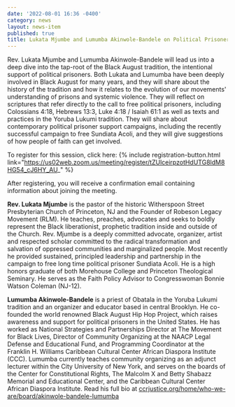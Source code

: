 ```yaml
---
date: '2022-08-01 16:36 -0400'
category: news
layout: news-item
published: true
title: Lukata Mjumbe and Lumumba Akinwole-Bandele on Political Prisoner Solidarity
---
```

Rev. Lukata Mjumbe and Lumumba Akinwole-Bandele will lead us into a deep dive into the tap-root of the Black August tradition, the intentional support of political prisoners. Both Lukata and Lumumba have been deeply involved in Black August for many years, and they will share about the history of the tradition and how it relates to the evolution of our movements' understanding of prisons and systemic violence. They will reflect on scriptures that refer directly to the call to free political prisoners, including Colossians 4:18, Hebrews 13:3, Luke 4:18 / Isaiah 61:1 as well as texts and practices in the Yoruba Lukumi tradition. They will share about contemporary political prisoner support campaigns, including the recently successful campaign to free Sundiata Acoli, and they will give suggestions of how people of faith can get involved.

To register for this session, click here: {% include registration-button.html link="https://us02web.zoom.us/meeting/register/tZUlceirpzotHdUTG8ldM8HG54_cJ6HY_AU_" %}

After registering, you will receive a confirmation email containing information about joining the meeting.

**Rev. Lukata Mjumbe** is the pastor of the historic Witherspoon Street Presbyterian Church of Princeton, NJ and the Founder of Robeson Legacy Movement (RLM). He teaches, preaches, advocates and seeks to boldly represent the Black liberationist, prophetic tradition inside and outside of the Church. Rev. Mjumbe is a deeply committed advocate, organizer, artist and respected scholar committed to the radical transformation and salvation of oppressed communities and marginalized people. Most recently he provided sustained, principled leadership and partnership in the campaign to free long time political prisoner Sundiata Acoli. He is a high honors graduate of both Morehouse College and Princeton Theological Seminary. He serves as the Faith Policy Advisor to Congresswoman Bonnie Watson Coleman (NJ-12).

**Lumumba Akinwole-Bandele** is a priest of Obatala in the Yoruba Lukumi tradition and an organizer and educator based in central Brooklyn. He co-founded the world renowned Black August Hip Hop Project, which raises awareness and support for political prisoners in the United States. He has worked as National Strategies and Partnerships Director at The Movement for Black Lives, Director of Community Organizing at the NAACP Legal Defense and Educational Fund, and Programming Coordinator at the Franklin H. Williams Caribbean Cultural Center African Diaspora Institute (CCC). Lumumba currently teaches community organizing as an adjunct lecturer within the City University of New York, and serves on the boards of the Center for Constitutional Rights, The Malcolm X and Betty Shabazz Memorial and Educational Center, and the Caribbean Cultural Center African Diaspora Institute. Read his full bio at [ccrjustice.org/home/who-we-are/board/akinwole-bandele-lumumba](https://ccrjustice.org/home/who-we-are/board/akinwole-bandele-lumumba)
